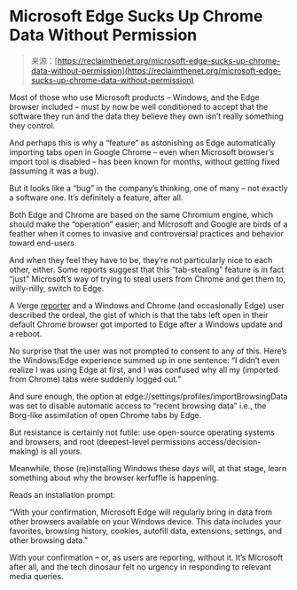 <!--yml
category: 未分类
date: 2024-05-27 14:32:05
-->

# Microsoft Edge Sucks Up Chrome Data Without Permission

> 来源：[https://reclaimthenet.org/microsoft-edge-sucks-up-chrome-data-without-permission](https://reclaimthenet.org/microsoft-edge-sucks-up-chrome-data-without-permission)

Most of those who use Microsoft products – Windows, and the Edge browser included – must by now be well conditioned to accept that the software they run and the data they believe they own isn’t really something they control.

And perhaps this is why a “feature” as astonishing as Edge automatically importing tabs open in Google Chrome – even when Microsoft browser’s import tool is disabled – has been known for months, without getting fixed (assuming it was a bug).

But it looks like a “bug” in the company’s thinking, one of many – not exactly a software one. It’s definitely a feature, after all.

Both Edge and Chrome are based on the same Chromium engine, which should make the “operation” easier; and Microsoft and Google are birds of a feather when it comes to invasive and controversial practices and behavior toward end-users.

And when they feel they have to be, they’re not particularly nice to each other, either. Some reports suggest that this “tab-stealing” feature is in fact “just” Microsoft’s way of trying to steal users from Chrome and get them to, willy-nilly, switch to Edge.

A Verge [reporter](https://www.theverge.com/24054329/microsoft-edge-automatic-chrome-import-data-feature) and a Windows and Chrome (and occasionally Edge) user described the ordeal, the gist of which is that the tabs left open in their default Chrome browser got imported to Edge after a Windows update and a reboot.

No surprise that the user was not prompted to consent to any of this. Here’s the Windows/Edge experience summed up in one sentence: “I didn’t even realize I was using Edge at first, and I was confused why all my (imported from Chrome) tabs were suddenly logged out.”

And sure enough, the option at edge://settings/profiles/importBrowsingData was set to disable automatic access to “recent browsing data” i.e., the Borg-like assimilation of open Chrome tabs by Edge.

But resistance is certainly not futile: use open-source operating systems and browsers, and root (deepest-level permissions access/decision-making) is all yours.

Meanwhile, those (re)installing Windows these days will, at that stage, learn something about why the browser kerfuffle is happening.

Reads an installation prompt:

“With your confirmation, Microsoft Edge will regularly bring in data from other browsers available on your Windows device. This data includes your favorites, browsing history, cookies, autofill data, extensions, settings, and other browsing data.”

With your confirmation – or, as users are reporting, without it. It’s Microsoft after all, and the tech dinosaur felt no urgency in responding to relevant media queries.